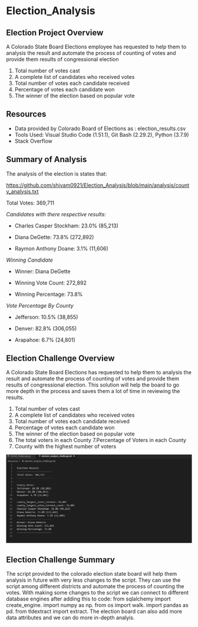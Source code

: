 # Election_Analysis


## Election Project Overview
A Colorado State Board Elections employee has requested to help them to analysis the result and automate the process of counting of votes and provide them results of congressional election

1. Total number of votes cast
2. A complete list of candidates who received votes
3. Total number of votes each candidate received
4. Percentage of votes each candidate won
5. The winner of the election based on popular vote

## Resources
* Data provided by Colorado Board of Elections as : election_results.csv
* Tools Used: Visual Studio Code (1.51.1), Git Bash (2.29.2), Python (3.7.9)
* Stack Overflow

## Summary of Analysis
The analysis of the election is states that:

https://github.com/shivam0921/Election_Analysis/blob/main/analysis/county_analysis.txt

Total Votes: 369,711

*Candidates with there respective results:*
  
  * Charles Casper Stockham: 23.0% (85,213)
  
  * Diana DeGette: 73.8% (272,892)
  
  * Raymon Anthony Doane: 3.1% (11,606)

 *Winning Candidate*
  
 * Winner: Diana DeGette
  
 * Winning Vote Count: 272,892
  
 * Winning Percentage: 73.8%

*Vote Percentage By County*
  
  * Jefferson: 10.5% (38,855)

  * Denver: 82.8% (306,055)

  * Arapahoe: 6.7% (24,801)


## Election Challenge Overview
 A Colorado State Board Elections  has requested to help them to analysis the result and automate the process of counting of votes and provide them results of congressional election. This solution will help the board to go more depth in the process and saves them a lot of time in reviewing the results.

1. Total number of votes cast
2. A complete list of candidates who received votes
3. Total number of votes each candidate received
4. Percentage of votes each candidate won
5. The winner of the election based on popular vote
6. The total voters in each County
7.Percentage of Voters in each County
8. County with the highest number of voters

![election_analyis](https://github.com/shivam0921/Election_Analysis/blob/main/PyPoll%20Challenge/Resources/election_analysis_challenge_results.PNG)

## Election Challenge Summary
The script provided to the colorado election state board will help them analysis in future with very less changes to the script. They can use the script among different districts and automate the process of counting the votes.
With making some changes to the script we can connect to different database engines after adding this to code:
from sqlalchemy import create_engine.
import numpy as np.
from os import walk.
import pandas as pd.
from tldextract import extract.
The election board can also add more data attributes and we can do more in-depth analyis.



